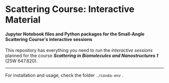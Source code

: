 # Scattering Course: Interactive Material 
#### Jupyter Notebook files and Python packages for the Small-Angle Scattering Course's interactive sessions


This repository has everything you need to run the _interactive sessions_ planned for the course _**Scattering in Biomolecules and Nanostructures 1**_ (25W 647.820).

---

For installation and usage, check the folder ```./conda-env``` .
